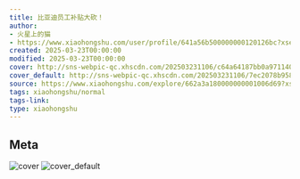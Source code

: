 ```yaml
---
title: 比亚迪员工补贴大砍！
author:
- 火星上的猫
- https://www.xiaohongshu.com/user/profile/641a56b500000000120126bc?xsec_token=undefined
created: 2025-03-23T00:00:00
modified: 2025-03-23T00:00:00
cover: http://sns-webpic-qc.xhscdn.com/202503231106/c64a64187bb0a971140c2e17700f872e/1040g2sg3120tqo6dhokg5p0qaqqki9lsalnqjr0!nc_n_webp_prv_1
cover_default: http://sns-webpic-qc.xhscdn.com/202503231106/7ec2078b958bc6288d3431e7d06d095e/1040g2sg3120tqo6dhokg5p0qaqqki9lsalnqjr0!nc_n_webp_mw_1
source: https://www.xiaohongshu.com/explore/662a3a180000000001006d69?xsec_token=ABtRlocuGrWNMVugt95fMlSGO7M9q8EQPLvZjRojjgAbE=
tags: xiaohongshu/normal
tags-link:
type: xiaohongshu
---
```


## Meta

![cover](http://sns-webpic-qc.xhscdn.com/202503231106/c64a64187bb0a971140c2e17700f872e/1040g2sg3120tqo6dhokg5p0qaqqki9lsalnqjr0!nc_n_webp_prv_1)
![cover_default](http://sns-webpic-qc.xhscdn.com/202503231106/7ec2078b958bc6288d3431e7d06d095e/1040g2sg3120tqo6dhokg5p0qaqqki9lsalnqjr0!nc_n_webp_mw_1)
